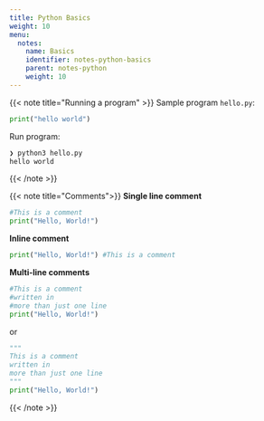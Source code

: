 ```yaml
---
title: Python Basics
weight: 10
menu:
  notes:
    name: Basics
    identifier: notes-python-basics
    parent: notes-python
    weight: 10
---
```


<!-- ========== Running Program ============= -->
{{< note title="Running a program" >}}
Sample program `hello.py`:

```python
print("hello world")
```

Run program:

```bash
❯ python3 hello.py
hello world
```

{{< /note >}}

<!-- ================  Using Comments ============ -->
{{< note title="Comments">}}
**Single line comment**

```python
#This is a comment
print("Hello, World!")
```

**Inline comment**

```python
print("Hello, World!") #This is a comment
```

**Multi-line comments**

```python
#This is a comment
#written in
#more than just one line
print("Hello, World!")
```

or

```python
"""
This is a comment
written in
more than just one line
"""
print("Hello, World!")
```

{{< /note >}}

